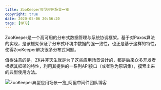 ```yaml
---
title: ZooKeeper典型应用场景一览
copyright: true
date: 2020-05-06 20:56:20
tags: [学习]
---
```


ZooKeeper是一个高可用的分布式数据管理与系统协调框架。基于对Paxos算法的实现，是该框架保证了分布式环境中数据的强一致性，也正是基于这样的特性，使得ZooKeeper解决很多分布式问题。

值得注意的是，ZK并非天生就是为了这些应用场景设计的，都是后来众多开发者根据其框架的特性，利用其提供的一系列API接口（或者称为原语集），摸索出来的典型使用方法。

<!--more-->

![ZooKeeper典型应用场景一览_阿里中间件团队博客](https://dengwq.oss-cn-hangzhou.aliyuncs.com/img/20210627025436.png)
